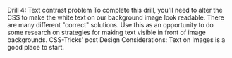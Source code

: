 Drill 4: Text contrast problem
To complete this drill, you'll need to alter the CSS to make the white text on our background image look readable. There are many different "correct" solutions. Use this as an opportunity to do some research on strategies for making text visible in front of image backgrounds. CSS-Tricks' post Design Considerations: Text on Images is a good place to start.